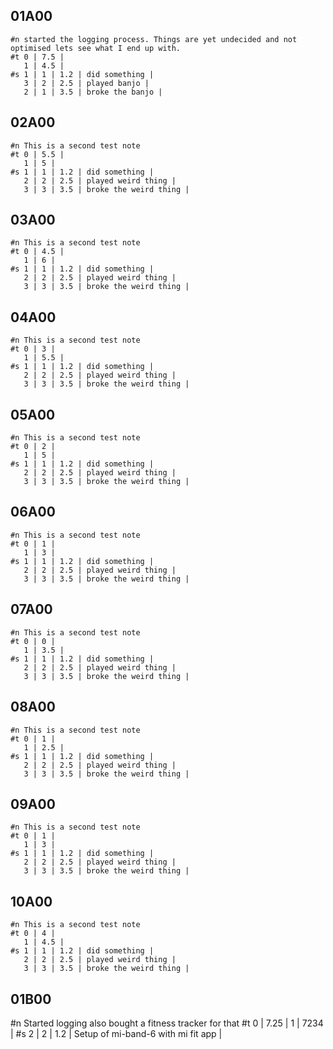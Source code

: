 ## 01A00
    #n started the logging process. Things are yet undecided and not optimised lets see what I end up with.
    #t 0 | 7.5 |
       1 | 4.5 |
    #s 1 | 1 | 1.2 | did something |
       3 | 2 | 2.5 | played banjo |
       2 | 1 | 3.5 | broke the banjo |

## 02A00
    #n This is a second test note 
    #t 0 | 5.5 |
       1 | 5 |
    #s 1 | 1 | 1.2 | did something |
       2 | 2 | 2.5 | played weird thing |
       3 | 3 | 3.5 | broke the weird thing |

## 03A00
    #n This is a second test note 
    #t 0 | 4.5 |
       1 | 6 |
    #s 1 | 1 | 1.2 | did something |
       2 | 2 | 2.5 | played weird thing |
       3 | 3 | 3.5 | broke the weird thing |
## 04A00
    #n This is a second test note 
    #t 0 | 3 |
       1 | 5.5 |
    #s 1 | 1 | 1.2 | did something |
       2 | 2 | 2.5 | played weird thing |
       3 | 3 | 3.5 | broke the weird thing |
## 05A00
    #n This is a second test note 
    #t 0 | 2 |
       1 | 5 |
    #s 1 | 1 | 1.2 | did something |
       2 | 2 | 2.5 | played weird thing |
       3 | 3 | 3.5 | broke the weird thing |
## 06A00
    #n This is a second test note 
    #t 0 | 1 |
       1 | 3 |
    #s 1 | 1 | 1.2 | did something |
       2 | 2 | 2.5 | played weird thing |
       3 | 3 | 3.5 | broke the weird thing |
## 07A00
    #n This is a second test note 
    #t 0 | 0 |
       1 | 3.5 |
    #s 1 | 1 | 1.2 | did something |
       2 | 2 | 2.5 | played weird thing |
       3 | 3 | 3.5 | broke the weird thing |
## 08A00
    #n This is a second test note 
    #t 0 | 1 |
       1 | 2.5 |
    #s 1 | 1 | 1.2 | did something |
       2 | 2 | 2.5 | played weird thing |
       3 | 3 | 3.5 | broke the weird thing |
## 09A00
    #n This is a second test note 
    #t 0 | 1 |
       1 | 3 |
    #s 1 | 1 | 1.2 | did something |
       2 | 2 | 2.5 | played weird thing |
       3 | 3 | 3.5 | broke the weird thing |
## 10A00
    #n This is a second test note 
    #t 0 | 4 |
       1 | 4.5 |
    #s 1 | 1 | 1.2 | did something |
       2 | 2 | 2.5 | played weird thing |
       3 | 3 | 3.5 | broke the weird thing |
## 01B00
   #n Started logging also bought a fitness tracker for that
   #t 0 | 7.25 |
      1 | 7234 |
   #s 2 | 2 | 1.2 | Setup of mi-band-6 with mi fit app |
 #